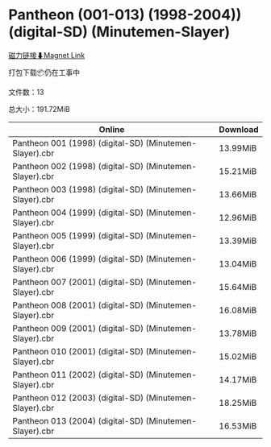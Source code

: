 # Pantheon (001-013) (1998-2004)) (digital-SD) (Minutemen-Slayer)

[磁力链接⬇Magnet Link](magnet:?xt=urn:btih:93ba5005f3d8b74d7153371fe0da392e6a918947&dn=Pantheon%20%28001-013%29%20%281998-2004%29%29%20%28digital-SD%29%20%28Minutemen-Slayer%29)

打包下载📦仍在工事中

文件数：13

总大小：191.72MiB

Online | Download
--- | ---
Pantheon 001 (1998) (digital-SD) (Minutemen-Slayer).cbr | 13.99MiB
Pantheon 002 (1998) (digital-SD) (Minutemen-Slayer).cbr | 15.21MiB
Pantheon 003 (1998) (digital-SD) (Minutemen-Slayer).cbr | 13.66MiB
Pantheon 004 (1999) (digital-SD) (Minutemen-Slayer).cbr | 12.96MiB
Pantheon 005 (1999) (digital-SD) (Minutemen-Slayer).cbr | 13.39MiB
Pantheon 006 (1999) (digital-SD) (Minutemen-Slayer).cbr | 13.04MiB
Pantheon 007 (2001) (digital-SD) (Minutemen-Slayer).cbr | 15.64MiB
Pantheon 008 (2001) (digital-SD) (Minutemen-Slayer).cbr | 16.08MiB
Pantheon 009 (2001) (digital-SD) (Minutemen-Slayer).cbr | 13.78MiB
Pantheon 010 (2001) (digital-SD) (Minutemen-Slayer).cbr | 15.02MiB
Pantheon 011 (2002) (digital-SD) (Minutemen-Slayer).cbr | 14.17MiB
Pantheon 012 (2003) (digital-SD) (Minutemen-Slayer).cbr | 18.25MiB
Pantheon 013 (2004) (digital-SD) (Minutemen-Slayer).cbr | 16.53MiB